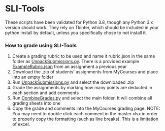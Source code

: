 # SLI-Tools

These scripts have been validated for Python 3.8, though any Python 3.x version should work. They 
rely on Tkinter, which should be included in your python install by default, unless you specifically 
chose to not install it.

### How to grade using SLI-Tools
1. Create a grading rubric to be used and name it rubric.json in the same folder as 
[UnpackSubmissions.py](./UnpackSubmissions.py). There is a provided example [ExampleRubric.json](./ExampleRubric.json) 
from an assignment a previous year
2. Download the .zip of students' assignments from MyCourses and place into an empty folder
3. Run [UnpackSubmissions.py](./UnpackSubmissions.py) and select the downloaded .zip
4. Grade the assignments by marking how many points are deducted in each section and add comments
5. Run [CombineGrades.py](./CombineGrades.py) and select the main folder. It will combine all grading 
sheets into one
6. Copy the grade and comments into the MyCourses grading page. NOTE: You may need to double click 
each comment in the master xlsx in order to properly copy the formatting (such as line breaks). 
This is a limitation of excel.